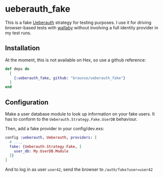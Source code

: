 # ueberauth_fake

<!-- MDOC -->

This is a fake [Ueberauth](https://hexdocs.pm/ueberauth) strategy for
testing purposes. I use it for driving browser-based tests with
[wallaby](https://hexdocs.pm/wallaby) without involving a full identity
provider in my test runs.

## Installation

At the moment, this is not available on Hex, so use a github reference:

```elixir
def deps do
  [
    {:ueberauth_fake, github: "braunse/ueberauth_fake"}
  ]
end
```

## Configuration

Make a user database module to look up information on your fake users.
It has to conform to the `Ueberauth.Strategy.Fake.UserDB` behaviour.

Then, add a fake provider in your config/dev.exs:

```elixir
config :ueberauth, Ueberauth, providers: [
  # ...,
  fake: {Ueberauth.Strategy.Fake, [
    user_db: My.UserDB.Module
  ]}
]
```

And to log in as user `user42`, send the browser to `/auth/fake?user=user42`
